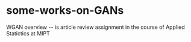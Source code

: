 # some-works-on-GANs

WGAN overview -- is article review assignment in the course of Applied Statictics at MIPT
